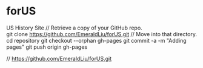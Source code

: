 # forUS
US History Site
// Retrieve a copy of your GitHub repo.  
git clone https://github.com/EmeraldLiu/forUS.git
// Move into that directory.
cd repository
git checkout --orphan gh-pages
git commit -a -m "Adding pages"
git push origin gh-pages



// https://github.com/EmeraldLiu/forUS.git
